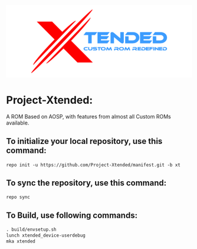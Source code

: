 ![Project PROJECT-XTENDED](https://github.com/Project-Xtended/docs/raw/master/Xtended-banner.png)
-------------------------------------------------------------------------------------------------------

Project-Xtended:
====================
A ROM Based on AOSP, with features from almost all Custom ROMs available.


To initialize your local repository, use this command:
-----------------------------------------------------

    repo init -u https://github.com/Project-Xtended/manifest.git -b xt

To sync the repository, use this command:
-----------------------------------------

    repo sync

To Build, use following commands:
---------------------------------

    . build/envsetup.sh
    lunch xtended_device-userdebug
    mka xtended
